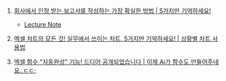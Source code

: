 1. [회사에서 인정 받는 보고서를 작성하는 가장 확실한 방법 | 5가지만 기억하세요!](https://youtu.be/s2bPQ9GLq8I)
    - [Lecture Note](./Note/%EC%97%91%EC%85%80%EB%B3%B4%EA%B3%A0%EC%84%9C_5%EA%B0%80%EC%A7%80_%EC%9B%90%EC%B9%99.md)

2. [엑셀 차트의 모든 것! 실무에서 쓰이는 차트, 5가지만 기억하세요! | 상황별 차트 사용법](https://youtu.be/TDY83es73Ms)

3. [엑셀 함수 "자동완성" 기능! 드디어 공개되었습니다 | 이제 Ai가 함수도 만들어주네요..ㄷㄷ; ](https://youtu.be/fssCtbTYLWk)

